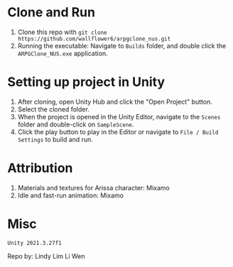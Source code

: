 <h1>Clone and Run</h1>
<ol>
  <li>Clone this repo with <code>git clone https://github.com/wallflower6/arpgclone_nus.git</code></li>
  <li>Running the executable: Navigate to <code>Builds</code> folder, and double click the <code>ARPGClone_NUS.exe</code> application.</li>
</ol>

<h1>Setting up project in Unity</h1>
<ol>
  <li>After cloning, open Unity Hub and click the "Open Project" button.</code></li>
  <li>Select the cloned folder.</li>
  <li>When the project is opened in the Unity Editor, navigate to the <code>Scenes</code> folder and double-click on <code>SampleScene</code>.</li>
  <li>Click the play button to play in the Editor or navigate to <code>File / Build Settings</code> to build and run.</li>
</ol>

<h1>Attribution</h1>
<ol>
  <li>Materials and textures for Arissa character: Mixamo</li>
  <li>Idle and fast-run animation: Mixamo</li>
</ol>

<h1>Misc</h1>
<code>Unity 2021.3.27f1</code>
<p>Repo by: Lindy Lim Li Wen</p>
